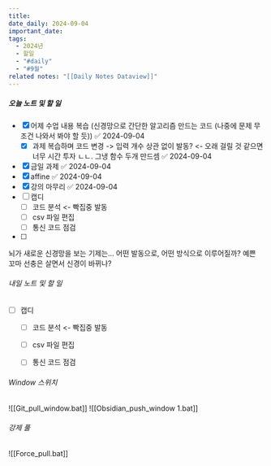 ```yaml
---
title: 
date_daily: 2024-09-04
important_date: 
tags:
  - 2024년
  - 할일
  - "#daily"
  - "#9월"
related notes: "[[Daily Notes Dataview]]"
---
```

##### 오늘 노트 및 할 일 
- [x] 어제 수업 내용 복습 (신경망으로 간단한 알고리즘 만드는 코드 (나중에 문제 무조건 나와서 봐야 할 듯)) ✅ 2024-09-04
	- [x] 과제 복습하며 코드 변경  -> 입력 개수 상관 없이 발동? <- 오래 걸릴 것 같으면 너무 시간 투자 ㄴㄴ. 그냉 함수 두개 만드셈 ✅ 2024-09-04
- [x] 금일 과제  ✅ 2024-09-04
- [x] affine ✅ 2024-09-04
- [x] 강의 마무리 ✅ 2024-09-04
- [ ] 캡디
	- [ ] 코드 분석 <- 빡집중 발동
	- [ ] csv 파일 편집
	- [ ] 통신 코드 점검
- [ ]  

뇌가 새로운 신경망을 보는 기제는... 어떤 발동으로, 어떤 방식으로 이루어질까?
예쁜 꼬마 선충은 살면서 신경이 바뀌나?



###### 내일 노트 및 할 일
- [ ] 캡디
	- [ ] 코드 분석 <- 빡집중 발동
	- [ ] csv 파일 편집
	- [ ] 통신 코드 점검


######  Window 스위치
![[Git_pull_window.bat]]
![[Obsidian_push_window 1.bat]]



###### 강제 풀
![[Force_pull.bat]]